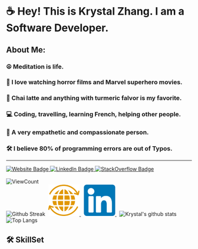# ☕ Hey! This is Krystal Zhang. I am a Software Developer. 
## About Me:
### ☮️ Meditation is life. 
### 🎥 I love watching horror films and Marvel superhero movies. 
### 🥤 Chai latte and anything with turmeric falvor is my favorite. 
### 💻 Coding, travelling, learning French, helping other people. 
### 💜 A very empathetic and compassionate person. 
### 🛠️ I believe 80% of programming errors are out of Typos. 
<hr> 
<div id="badges">
  <a href="https://krystalzhang.net/">
    <img src="https://img.shields.io/badge/Portfolio-lightgreen?style=for-the-badge&logo=portfolio&logoColor=white" alt="Website Badge"/>
  </a>
  <a href="https://www.linkedin.com/in/krystalzhang612/">
    <img src="https://img.shields.io/badge/LinkedIn-blue?style=for-the-badge&logo=linkedin&logoColor=white" alt="LinkedIn Badge"/>
  </a>
  <a href="https://stackoverflow.com/users/19363899/krystal-zhang">
    <img src="https://img.shields.io/badge/StackOverflow-orange?style=for-the-badge&logo=stackoverflow&logoColor=white" alt="StackOverflow Badge"/>
  </a>
</div>
<br/>
<div id = "badges">
  <a>
    <img src="https://komarev.com/ghpvc/?username=KrystalZahng612&style=flat-square&color=blue" alt="ViewCount"/>
  </a>
</div>


<div>
  <img src = "http://github-readme-streak-stats.herokuapp.com?user=KrystalZhang612&theme=vision-friendly-dark&background=000000)](https://git.io/streak-stats" title ="Github Streak" alt = "Github Streak" width = "440" height="194"/>&nbsp; 
  <a href ="https://krystalzhang.net/">
    <img src ="https://github.com/KrystalZhang612/KrystalZhang612/blob/main/website%20logo.png" title ="WEBSITE" alt = "WEBSITE" width = "85" height = "85"/> 
  </a>&nbsp; 
  <a href= "https://www.linkedin.com/in/krystalzhang612/">
    <img src ="https://github.com/KrystalZhang612/KrystalZhang612/blob/main/linkedin%20logo.png" title ="LINKEDIN" alt = "LINKEDIN" width = "85" height = "85"/>  
  </a>&nbsp; 
  <img src ="https://github-readme-stats.vercel.app/api?username=KrystalZhang612&theme=vision-friendly-dark&background=000000)](https://github.com/KrystalZhang612" title = "Krystal's github stats" alt ="Krystal's github stats" width = "440" height="194"/>&nbsp; 
  <img src ="https://github-readme-stats.vercel.app/api/top-langs/?username=KrystalZhang612&layout=compact&theme=vision-friendly-dark&background=000000)](https://github.com/KrystalZhang612" title ="Top Langs" alt ="Top Langs" width = "370" height="200"/> 
</div>


## 🛠️ SkillSet
<div>

</div>
